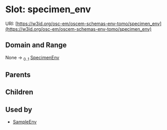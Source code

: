 
# Slot: specimen_env



URI: [https://w3id.org/osc-em/oscem-schemas-env-tomo/specimen_env](https://w3id.org/osc-em/oscem-schemas-env-tomo/specimen_env)


## Domain and Range

None &#8594;  <sub>0..1</sub> [SpecimenEnv](SpecimenEnv.md)

## Parents


## Children


## Used by

 * [SampleEnv](SampleEnv.md)
